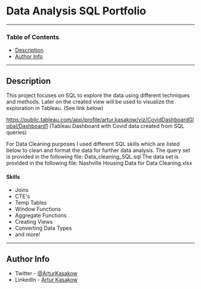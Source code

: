 # Data Analysis SQL Portfolio

---

### Table of Contents

- [Description](#description)
- [Author Info](#author-info)

---

## Description

This project focuses on SQL to explore the data using different techniques and methods.
Later on the created view will be used to visualize the exploration in Tableau. (See link below)

https://public.tableau.com/app/profile/artur.kasakow/viz/CovidDashboardGlobal/Dashboard1
(Tableau Dashboard with Covid data created from SQL queries)

For Data Cleaning purposes I used different SQL skills which are listed below to clean and format the data for further data analysis.
The query set is provided in the following file: Data_cleaning_SQL.sql
The data set is provided in the following file: Nashville Housing Data for Data Cleaning.xlsx

#### Skills

- Joins
- CTE's
- Temp Tables
- Window Functions
- Aggregate Functions
- Creating Views
- Converting Data Types
- and more!


---

## Author Info

- Twitter - [@ArturKasakow](https://twitter.com/arturkasakow)
- LinkedIn - [Artur Kasakow](https://linkedin.com/in/arturkasakow/)
